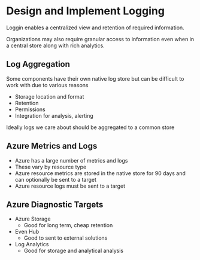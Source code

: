 # Design and Implement Logging

Loggin enables a centralized view and retention of required information.

Organizations may also require granular access to information even when in a central store along with rich analytics.

## Log Aggregation

Some components have their own native log store but can be difficult to work with due to various reasons

* Storage location and format
* Retention
* Permissions
* Integration for analysis, alerting

Ideally logs we care about should be aggregated to a common store

## Azure Metrics and Logs

* Azure has a large number of metrics and logs
* These vary by resource type
* Azure resource metrics are stored in the native store for 90 days and can optionally be sent to a target
* Azure resource logs must be sent to a target

## Azure Diagnostic Targets

* Azure Storage
  * Good for long term, cheap retention
* Even Hub
  * Good to sent to external solutions
* Log Analytics
  * Good for storage and analytical analysis